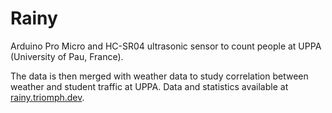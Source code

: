 # Rainy

Arduino Pro Micro and HC-SR04 ultrasonic sensor to count people at UPPA (University of Pau, France).

The data is then merged with weather data to study correlation between weather and student traffic at UPPA.
Data and statistics available at [rainy.triomph.dev](https://rainy.triomph.dev). 